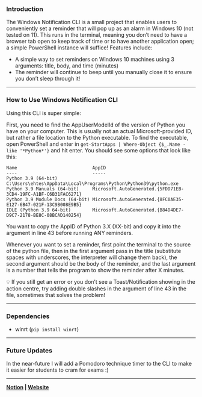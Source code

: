 ### Introduction

The Windows Notification CLI is a small project that enables users to conveniently set a reminder that will pop up as an alarm in Windows 10 (not tested on 11). This runs in the terminal, meaning you don’t need to have a browser tab open to keep track of time or to have another application open; a simple PowerShell instance will suffice! Features include:

- A simple way to set reminders on Windows 10 machines using 3 arguments: title, body, and time (minutes)
- The reminder will continue to beep until you manually close it to ensure you don’t sleep through it!

---

### How to Use Windows Notification CLI

Using this CLI is super simple:

First, you need to find the AppUserModelId of the version of Python you have on your computer. This is usually not an actual Microsoft-provided ID, but rather a file location to the Python executable. To find the executable, open PowerShell and enter in `get-StartApps | Where-Object {$_.Name -like '*Python*'}` and hit enter. You should see some options that look like this:

```
Name                            AppID
----                            -----
Python 3.9 (64-bit)             C:\Users\ehtes\AppData\Local\Programs\Python\Python39\python.exe
Python 3.9 Manuals (64-bit)     Microsoft.AutoGenerated.{5FDD71EB-3CD4-19FC-A1BF-C6B31FAC6271}
Python 3.9 Module Docs (64-bit) Microsoft.AutoGenerated.{8FC0AE35-E127-6B47-021F-13C9B008E9B5}
IDLE (Python 3.9 64-bit)        Microsoft.AutoGenerated.{B84D4DE7-D9C7-2178-BE8C-08BCAD140254}
```

You want to copy the AppID of Python 3.X (XX-bit) and copy it into the argument in line 43 before running ANY reminders.

Whenever you want to set a reminder, first point the terminal to the source of the python file, then in the first argument pass in the title (substitute spaces with underscores, the interpreter will change them back), the second argument should be the body of the reminder, and the last argument is a number that tells the program to show the reminder after X minutes. 

<aside>
💡 If you still get an error or you don’t see a Toast/Notification showing in the action centre, try adding double slashes in the argument of line 43 in the file, sometimes that solves the problem!

</aside>

---

### Dependencies

- winrt (`pip install winrt`)

---

### Future Updates

In the near-future I will add a Pomodoro technique timer to the CLI to make it easier for students to cram for exams :) 

---

**[Notion](https://knowing-letter-85f.notion.site/Windows-Notification-CLI-2373fcfab00143da9a09f307964c8fa7) | [Website](https://ali-ehtesham.carrd.co/)**
